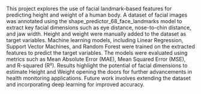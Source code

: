 This project explores the use of facial landmark-based features for predicting height and weight of a human body. A dataset of facial images was annotated using the shape_predictor_68_face_landmarks model to extract key facial dimensions such as eye distance, nose-to-chin distance, and jaw width. Height and weight were manually added to the dataset as target variables. Machine learning models, including Linear Regression, Support Vector Machines, and Random Forest were trained on the extracted features to predict the target variables. The models were evaluated using metrics such as Mean Absolute Error (MAE), Mean Squared Error (MSE), and R-squared (R²). Results highlight the potential of facial dimensions to estimate Height and Weight opening the doors for further advancements in health monitoring applications. Future work involves extending the dataset and incorporating deep learning for improved accuracy.
